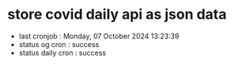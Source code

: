 # store covid daily api as json data

- last cronjob : Monday, 07 October 2024 13:23:39
- status og cron : success
- status daily cron : success
      
      
